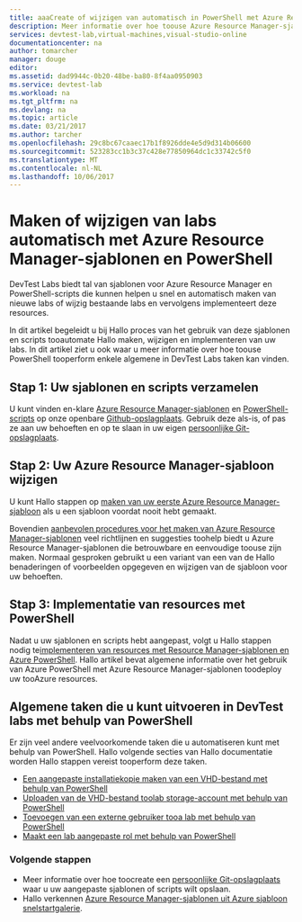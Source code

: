 ```yaml
---
title: aaaCreate of wijzigen van automatisch in PowerShell met Azure Resource Manager-sjablonen labs | Microsoft Docs
description: Meer informatie over hoe toouse Azure Resource Manager-sjablonen met PowerShell toocreate of labs automatisch in een DevTest lab wijzigen
services: devtest-lab,virtual-machines,visual-studio-online
documentationcenter: na
author: tomarcher
manager: douge
editor: 
ms.assetid: dad9944c-0b20-48be-ba80-8f4aa0950903
ms.service: devtest-lab
ms.workload: na
ms.tgt_pltfrm: na
ms.devlang: na
ms.topic: article
ms.date: 03/21/2017
ms.author: tarcher
ms.openlocfilehash: 29c8bc67caaec17b1f8926dde4e5d9d314b06600
ms.sourcegitcommit: 523283cc1b3c37c428e77850964dc1c33742c5f0
ms.translationtype: MT
ms.contentlocale: nl-NL
ms.lasthandoff: 10/06/2017
---
```

# <a name="create-or-modify-labs-automatically-using-azure-resource-manager-templates-and-powershell"></a>Maken of wijzigen van labs automatisch met Azure Resource Manager-sjablonen en PowerShell

DevTest Labs biedt tal van sjablonen voor Azure Resource Manager en PowerShell-scripts die kunnen helpen u snel en automatisch maken van nieuwe labs of wijzig bestaande labs en vervolgens implementeert deze resources.

In dit artikel begeleidt u bij Hallo proces van het gebruik van deze sjablonen en scripts tooautomate Hallo maken, wijzigen en implementeren van uw labs. In dit artikel ziet u ook waar u meer informatie over hoe toouse PowerShell tooperform enkele algemene in DevTest Labs taken kan vinden.

## <a name="step-1-gather-your-templates-and-scripts"></a>Stap 1: Uw sjablonen en scripts verzamelen
U kunt vinden en-klare [Azure Resource Manager-sjablonen](https://github.com/Azure/azure-devtestlab/tree/master/ARMTemplates) en [PowerShell-scripts](https://github.com/Azure/azure-devtestlab/tree/master/Scripts) op onze openbare [Github-opslagplaats](https://github.com/Azure/azure-devtestlab). Gebruik deze als-is, of pas ze aan uw behoeften en op te slaan in uw eigen [persoonlijke Git-opslagplaats](devtest-lab-add-artifact-repo.md). 

## <a name="step-2-modify-your-azure-resource-manager-template"></a>Stap 2: Uw Azure Resource Manager-sjabloon wijzigen
U kunt Hallo stappen op [maken van uw eerste Azure Resource Manager-sjabloon](https://docs.microsoft.com/en-us/azure/azure-resource-manager/resource-manager-create-first-template) als u een sjabloon voordat nooit hebt gemaakt.

Bovendien [aanbevolen procedures voor het maken van Azure Resource Manager-sjablonen](https://docs.microsoft.com/azure/azure-resource-manager/resource-manager-template-best-practices) veel richtlijnen en suggesties toohelp biedt u Azure Resource Manager-sjablonen die betrouwbare en eenvoudige toouse zijn maken. Normaal gesproken gebruikt u een variant van een van de Hallo benaderingen of voorbeelden opgegeven en wijzigen van de sjabloon voor uw behoeften.

## <a name="step-3-deploy-resources-with-powershell"></a>Stap 3: Implementatie van resources met PowerShell
Nadat u uw sjablonen en scripts hebt aangepast, volgt u Hallo stappen nodig te[implementeren van resources met Resource Manager-sjablonen en Azure PowerShell](https://docs.microsoft.com/azure/azure-resource-manager/resource-group-template-deploy). Hallo artikel bevat algemene informatie over het gebruik van Azure PowerShell met Azure Resource Manager-sjablonen toodeploy uw tooAzure resources.


## <a name="common-tasks-you-can-perform-in-devtest-labs-using-powershell"></a>Algemene taken die u kunt uitvoeren in DevTest labs met behulp van PowerShell
Er zijn veel andere veelvoorkomende taken die u automatiseren kunt met behulp van PowerShell. Hallo volgende secties van Hallo documentatie worden Hallo stappen vereist tooperform deze taken.

* [Een aangepaste installatiekopie maken van een VHD-bestand met behulp van PowerShell](devtest-lab-create-custom-image-from-vhd-using-powershell.md)
* [Uploaden van de VHD-bestand toolab storage-account met behulp van PowerShell](devtest-lab-upload-vhd-using-powershell.md)
* [Toevoegen van een externe gebruiker tooa lab met behulp van PowerShell](devtest-lab-add-devtest-user.md#add-an-external-user-to-a-lab-using-powershell)
* [Maakt een lab aangepaste rol met behulp van PowerShell](devtest-lab-grant-user-permissions-to-specific-lab-policies.md#creating-a-lab-custom-role-using-powershell)

### <a name="next-steps"></a>Volgende stappen
* Meer informatie over hoe toocreate een [persoonlijke Git-opslagplaats](devtest-lab-add-artifact-repo.md) waar u uw aangepaste sjablonen of scripts wilt opslaan.
* Hallo verkennen [Azure Resource Manager-sjablonen uit Azure sjabloon snelstartgalerie](https://github.com/Azure/azure-quickstart-templates).
